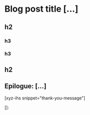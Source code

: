 # Blog post title [...]

<!--
Table of Contents:
## h2
### h3
### h3
## h2
## Epilogue: ...
-->

## h2

### h3

### h3

## h2

## Epilogue: [...]

[xyz-ihs snippet="thank-you-message"]

<!-- ### Links -->
[]:

<!--
#### Meta:
-
-->

<!--
#### Inspiration:
-
-->
